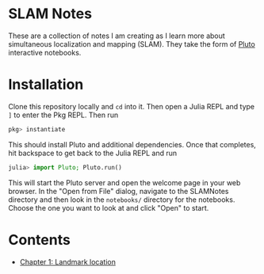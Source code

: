 # SLAM Notes

These are a collection of notes I am creating as I learn more about simultaneous localization and mapping (SLAM). They take the form of [Pluto](https://github.com/fonsp/Pluto.jl) interactive notebooks.

# Installation

Clone this repository locally and `cd` into it. Then open a Julia REPL and type `]` to enter the Pkg REPL. Then run

```julia
pkg> instantiate
```
This should install Pluto and additional dependencies. Once that completes, hit backspace to get back to the Julia REPL and run

```julia
julia> import Pluto; Pluto.run()
```

This will start the Pluto server and open the welcome page in your web browser. In the "Open from File" dialog, navigate to the SLAMNotes directory and then look in the `notebooks/` directory for the notebooks. Choose the one you want to look at and click "Open" to start.

# Contents

- [Chapter 1: Landmark location](notebooks/Chapter1.jl)
